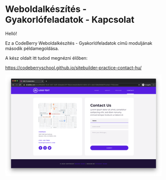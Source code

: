# Weboldalkészítés - Gyakorlófeladatok - Kapcsolat

Helló!

Ez a CodeBerry Weboldalkészítés - Gyakorlófeladatok című moduljának második példamegoldása.

A kész oldalt itt tudod megnézni élőben:

https://codeberryschool.github.io/sitebuilder-practice-contact-hu/

![Contact Showcase](assets/sitebuilder-practice-showcase-contact.png?raw=true "Contact Showcase")

